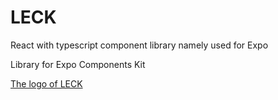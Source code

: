 # LECK

React with typescript component library namely used for Expo

Library
for
Expo
Components
Kit

[The logo of LECK](./logo.png)
